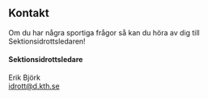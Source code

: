 ## Kontakt

Om du har några sportiga frågor så kan du höra av dig till Sektionsidrottsledaren!

#### Sektionsidrottsledare  
Erik Björk  
[idrott@d.kth.se](mailto:idrott@d.kth.se)
